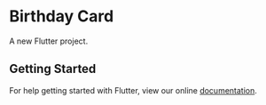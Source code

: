 # Birthday Card

A new Flutter project.

## Getting Started

For help getting started with Flutter, view our online
[documentation](https://flutter.io/).
